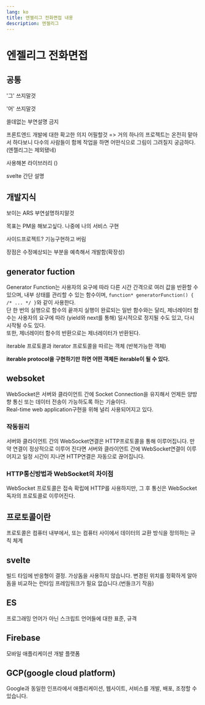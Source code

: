 ```yaml
---
lang: ko
title: 엔젤리그 전화면접 내용
description: 엔젤리그
---
```


# 엔젤리그 전화면접

## 공통

'그' 쓰지말것

'어' 쓰지말것

쓸데없는 부연설명 금지

프론트엔드 개발에 대한 확고한 의지 어필할것 => 거의 하나의 프로젝트는 온전히 맡아서 하다보니 다수의 사람들이 함께 작업을 하면 어떤식으로 그림이 그려질지 궁금하다.(엔젤리그는 제외됐네)

사용해본 라이브러리 ()

svelte 간단 설명

## 개발지식

보이는 ARS 부연설명하지말것

목표는 PM을 해보고싶다. 나중에 나의 서비스 구현

사이드프로젝트? 기능구현하고 버림

장점은 수정예상되는 부분을 예측해서 개발함(확장성)

## generator fuction

Generator Function는 사용자의 요구에 따라 다른 시간 간격으로 여러 값을 반환할 수 있으며, 내부 상태를 관리할 수 있는 함수이며, `function* generatorFunction() { /* ... */ }`와 같이 사용한다.  
단 한 번의 실행으로 함수의 끝까지 실행이 완료되는 일반 함수와는 달리,
제너레이터 함수는 사용자의 요구에 따라 (yield와 next를 통해) 일시적으로 정지될 수도 있고, 다시 시작될 수도 있다.  
또한, 제너레이터 함수의 반환으로는 제너레이터가 반환된다.

iterable 프로토콜과 iterator 프로토콜을 따르는 객체
(반복가능한 객체)

**iterable protocol을 구현하기만 하면 어떤 객체든 iterable이 될 수 있다.**

## websoket

WebSocket은 서버와 클라이언트 간에 Socket Connection을 유지해서 언제든 양방향 통신 또는 데이터 전송이 가능하도록 하는 기술이다.  
Real-time web application구현을 위해 널리 사용되어지고 있다.

### 작동원리

서버와 클라이언트 간의 WebSocket연결은 HTTP프로토콜을 통해 이루어집니다. 만약 연결이 정상적으로 이루어 진다면 서버와 클라이언트 간에 WebSocket연결이 이루어지고 일정 시간이 지나면 HTTP연결은 자동으로 끊어집니다.

### HTTP통신방법과 WebSocket의 차이점

WebSocket 프로토콜은 접속 확립에 HTTP를 사용하지만, 그 후 통신은 WebSocket 독자의 프로토콜로 이루어진다.

## 프로토콜이란

프로토콜은 컴퓨터 내부에서, 또는 컴퓨터 사이에서 데이터의 교환 방식을 정의하는 규칙 체계

## svelte

빌드 타임에 반응형이 결정.
가상돔을 사용하지 않습니다.
변경된 위치를 정확하게 알아 돔을 비교하는 런타임 프레임워크가 필요 없습니다.(번들크기 작음)

## ES

프로그래밍 언어가 아닌 스크립트 언어들에 대한 표준, 규격

## Firebase

모바일 애플리케이션 개발 플랫폼

## GCP(google cloud platform)

Google과 동일한 인프라에서 애플리케이션, 웹사이트, 서비스를 개발, 배포, 조정할 수 있습니다.
